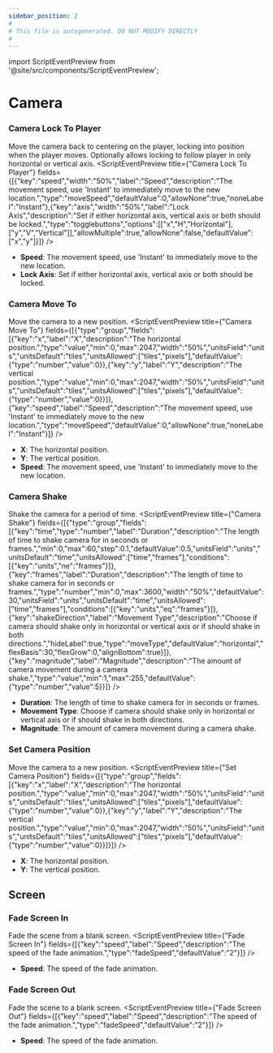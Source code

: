 ```yaml
---
sidebar_position: 2
#
# This file is autogenerated. DO NOT MODIFY DIRECTLY
#
---
```


import ScriptEventPreview from '@site/src/components/ScriptEventPreview';

# Camera

### Camera Lock To Player
Move the camera back to centering on the player, locking into position when the player moves. Optionally allows locking to follow player in only horizontal or vertical axis.
<ScriptEventPreview title={"Camera Lock To Player"} fields={[{"key":"speed","width":"50%","label":"Speed","description":"The movement speed, use 'Instant' to immediately move to the new location.","type":"moveSpeed","defaultValue":0,"allowNone":true,"noneLabel":"Instant"},{"key":"axis","width":"50%","label":"Lock Axis","description":"Set if either horizontal axis, vertical axis or both should be locked.","type":"togglebuttons","options":[["x","H","Horizontal"],["y","V","Vertical"]],"allowMultiple":true,"allowNone":false,"defaultValue":["x","y"]}]} />

- **Speed**: The movement speed, use 'Instant' to immediately move to the new location.  
- **Lock Axis**: Set if either horizontal axis, vertical axis or both should be locked.  

### Camera Move To
Move the camera to a new position.
<ScriptEventPreview title={"Camera Move To"} fields={[{"type":"group","fields":[{"key":"x","label":"X","description":"The horizontal position.","type":"value","min":0,"max":2047,"width":"50%","unitsField":"units","unitsDefault":"tiles","unitsAllowed":["tiles","pixels"],"defaultValue":{"type":"number","value":0}},{"key":"y","label":"Y","description":"The vertical position.","type":"value","min":0,"max":2047,"width":"50%","unitsField":"units","unitsDefault":"tiles","unitsAllowed":["tiles","pixels"],"defaultValue":{"type":"number","value":0}}]},{"key":"speed","label":"Speed","description":"The movement speed, use 'Instant' to immediately move to the new location.","type":"moveSpeed","defaultValue":0,"allowNone":true,"noneLabel":"Instant"}]} />

- **X**: The horizontal position.  
- **Y**: The vertical position.  
- **Speed**: The movement speed, use 'Instant' to immediately move to the new location.  

### Camera Shake
Shake the camera for a period of time.
<ScriptEventPreview title={"Camera Shake"} fields={[{"type":"group","fields":[{"key":"time","type":"number","label":"Duration","description":"The length of time to shake camera for in seconds or frames.","min":0,"max":60,"step":0.1,"defaultValue":0.5,"unitsField":"units","unitsDefault":"time","unitsAllowed":["time","frames"],"conditions":[{"key":"units","ne":"frames"}]},{"key":"frames","label":"Duration","description":"The length of time to shake camera for in seconds or frames.","type":"number","min":0,"max":3600,"width":"50%","defaultValue":30,"unitsField":"units","unitsDefault":"time","unitsAllowed":["time","frames"],"conditions":[{"key":"units","eq":"frames"}]},{"key":"shakeDirection","label":"Movement Type","description":"Choose if camera should shake only in horizontal or vertical axis or if should shake in both directions.","hideLabel":true,"type":"moveType","defaultValue":"horizontal","flexBasis":30,"flexGrow":0,"alignBottom":true}]},{"key":"magnitude","label":"Magnitude","description":"The amount of camera movement during a camera shake.","type":"value","min":1,"max":255,"defaultValue":{"type":"number","value":5}}]} />

- **Duration**: The length of time to shake camera for in seconds or frames.  
- **Movement Type**: Choose if camera should shake only in horizontal or vertical axis or if should shake in both directions.  
- **Magnitude**: The amount of camera movement during a camera shake.  

### Set Camera Position
Move the camera to a new position.
<ScriptEventPreview title={"Set Camera Position"} fields={[{"type":"group","fields":[{"key":"x","label":"X","description":"The horizontal position.","type":"value","min":0,"max":2047,"width":"50%","unitsField":"units","unitsDefault":"tiles","unitsAllowed":["tiles","pixels"],"defaultValue":{"type":"number","value":0}},{"key":"y","label":"Y","description":"The vertical position.","type":"value","min":0,"max":2047,"width":"50%","unitsField":"units","unitsDefault":"tiles","unitsAllowed":["tiles","pixels"],"defaultValue":{"type":"number","value":0}}]}]} />

- **X**: The horizontal position.  
- **Y**: The vertical position.  

## Screen
### Fade Screen In
Fade the scene from a blank screen.
<ScriptEventPreview title={"Fade Screen In"} fields={[{"key":"speed","label":"Speed","description":"The speed of the fade animation.","type":"fadeSpeed","defaultValue":"2"}]} />

- **Speed**: The speed of the fade animation.  

### Fade Screen Out
Fade the scene to a blank screen.
<ScriptEventPreview title={"Fade Screen Out"} fields={[{"key":"speed","label":"Speed","description":"The speed of the fade animation.","type":"fadeSpeed","defaultValue":"2"}]} />

- **Speed**: The speed of the fade animation.  

